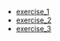- [exercise_1](exercise_1/README.md)
- [exercise_2](exercise_2/README.md)
- [exercise_3](exercise_3/README.md)